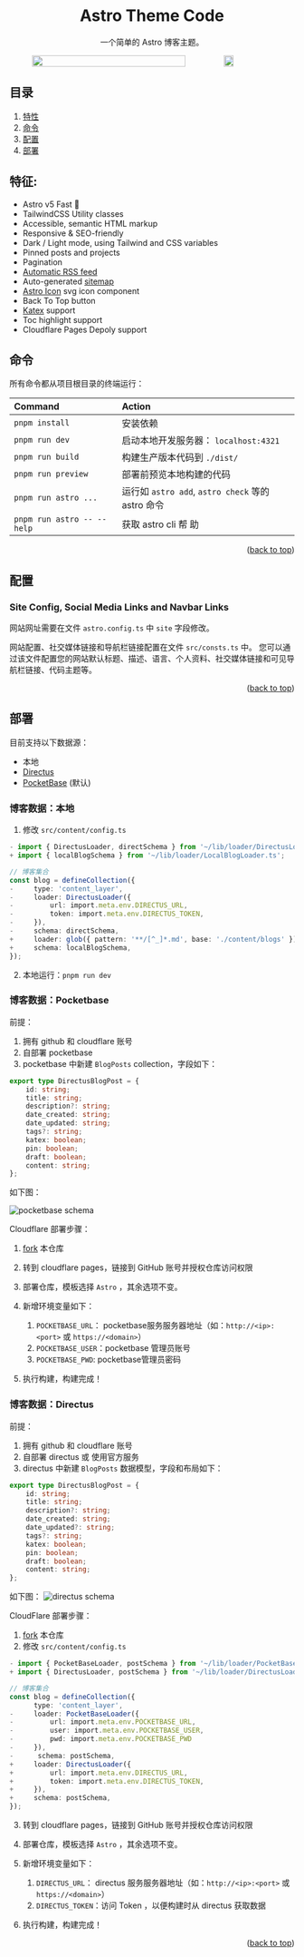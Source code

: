 <a name="readme-top"></a>

<div align="center">
  <p align="center">
    <h1>Astro Theme Code</h1>
    <p>一个简单的 Astro 博客主题。</p>
</div>

<figure style='display:flex;'>
  <img style='width:80%;' src="./docs/images/pc_preview.png"/>
  <img style='width:20%;' src="./docs/images/mobile_preview.png"/>
</figure>

## 目录

1. [特性](#特征)
2. [命令](#命令)
3. [配置](#配置)
4. [部署](#部署)

## 特征:

-   Astro v5 Fast 🚀
-   TailwindCSS Utility classes
-   Accessible, semantic HTML markup
-   Responsive & SEO-friendly
-   Dark / Light mode, using Tailwind and CSS variables
-   Pinned posts and projects
-   Pagination
-   [Automatic RSS feed](https://docs.astro.build/en/guides/rss)
-   Auto-generated [sitemap](https://docs.astro.build/en/guides/integrations-guide/sitemap/)
-   [Astro Icon](https://github.com/natemoo-re/astro-icon) svg icon component
-   Back To Top button
-   [Katex](https://katex.org/) support
-   Toc highlight support
-   Cloudflare Pages Depoly support

## 命令

所有命令都从项目根目录的终端运行：

| Command                    | Action                                            |
| :------------------------- | :------------------------------------------------ |
| `pnpm install`             | 安装依赖                                          |
| `pnpm run dev`             | 启动本地开发服务器： `localhost:4321`             |
| `pnpm run build`           | 构建生产版本代码到 `./dist/`                      |
| `pnpm run preview`         | 部署前预览本地构建的代码                          |
| `pnpm run astro ...`       | 运行如 `astro add`, `astro check` 等的 astro 命令 |
| `pnpm run astro -- --help` | 获取 astro cli 帮 助                              |

<p align="right">(<a href="#readme-top">back to top</a>)</p>

## 配置

### Site Config, Social Media Links and Navbar Links

网站网址需要在文件 `astro.config.ts` 中 `site` 字段修改。

网站配置、社交媒体链接和导航栏链接配置在文件 `src/consts.ts` 中。
您可以通过该文件配置您的网站默认标题、描述、语言、个人资料、社交媒体链接和可见导航栏链接、代码主题等。

<p align="right">(<a href="#readme-top">back to top</a>)</p>

## 部署

目前支持以下数据源：

- 本地
- [Directus](https://github.com/directus/directus)
- [PocketBase](https://github.com/pocketbase/pocketbase) (默认)

### 博客数据：本地

1. 修改 `src/content/config.ts`

```ts
- import { DirectusLoader, directSchema } from '~/lib/loader/DirectusLoader';
+ import { localBlogSchema } from '~/lib/loader/LocalBlogLoader.ts';

// 博客集合
const blog = defineCollection({
-     type: 'content_layer',
-     loader: DirectusLoader({
-         url: import.meta.env.DIRECTUS_URL,
-         token: import.meta.env.DIRECTUS_TOKEN,
-     }),
-     schema: directSchema,
+     loader: glob({ pattern: '**/[^_]*.md', base: './content/blogs' }),
+     schema: localBlogSchema,
});
```
2. 本地运行：`pnpm run dev`

### 博客数据：Pocketbase

前提：
1. 拥有 github 和 cloudflare 账号
2. 自部署 pocketbase
3. pocketbase 中新建 `BlogPosts` collection，字段如下：

```ts
export type DirectusBlogPost = {
    id: string;
    title: string;
    description?: string;
    date_created: string;
    date_updated: string;
    tags?: string;
    katex: boolean;
    pin: boolean;
    draft: boolean;
    content: string;
};
```

如下图：

![pocketbase schema](./docs/images/pocketbase_schema.png)

Cloudflare 部署步骤：

1. [fork](https://github.com/twiify/astro-theme-code/fork) 本仓库
2. 转到 cloudflare pages，链接到 GitHub 账号并授权仓库访问权限
3. 部署仓库，模板选择 `Astro` ，其余选项不变。
4. 新增环境变量如下：

    1. `POCKETBASE_URL`： pocketbase服务服务器地址（如：`http://<ip>:<port>` 或 `https://<domain>`）
    2. `POCKETBASE_USER`：pocketbase 管理员账号
    3. `POCKETBASE_PWD`: pocketbase管理员密码

5. 执行构建，构建完成！

### 博客数据：Directus

前提：

1. 拥有 github 和 cloudflare 账号
2. 自部署 directus 或 使用官方服务
3. directus 中新建 `BlogPosts` 数据模型，字段和布局如下：

```ts
export type DirectusBlogPost = {
    id: string;
    title: string;
    description?: string;
    date_created: string;
    date_updated?: string;
    tags?: string;
    katex: boolean;
    pin: boolean;
    draft: boolean;
    content: string;
};
```

如下图：
![directus schema](./docs/images/directus_schema.png)

CloudFlare 部署步骤：

1. [fork](https://github.com/twiify/astro-theme-code/fork) 本仓库
2. 修改 `src/content/config.ts`

```ts
- import { PocketBaseLoader, postSchema } from '~/lib/loader/PocketBaseLoader';
+ import { DirectusLoader, postSchema } from '~/lib/loader/DirectusLoader';

// 博客集合
const blog = defineCollection({
      type: 'content_layer',
-     loader: PocketBaseLoader({
-         url: import.meta.env.POCKETBASE_URL,
-         user: import.meta.env.POCKETBASE_USER,
-         pwd: import.meta.env.POCKETBASE_PWD
-     }),
-      schema: postSchema,
+     loader: DirectusLoader({
+         url: import.meta.env.DIRECTUS_URL,
+         token: import.meta.env.DIRECTUS_TOKEN,
+     }),
+     schema: postSchema,
});
```

3. 转到 cloudflare pages，链接到 GitHub 账号并授权仓库访问权限
4. 部署仓库，模板选择 `Astro` ，其余选项不变。
5. 新增环境变量如下：

    1. `DIRECTUS_URL`： directus 服务服务器地址（如：`http://<ip>:<port>` 或 `https://<domain>`）
    2. `DIRECTUS_TOKEN`：访问 Token ，以便构建时从 directus 获取数据

5. 执行构建，构建完成！

<p align="right">(<a href="#readme-top">back to top</a>)</p>
